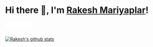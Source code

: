 # Hi there 👋, I'm <a href="https://rakeshmr.netlify.app" target="_blank">Rakesh Mariyaplar</a>!


<a href="https://rakeshmr.netlify.app" target="_blank"><img align="left" alt="https://rakeshmr.netlify.app" width="22px" src="https://github.com/Aakarsh-B/trying-repos/blob/master/www.svg" /></a>
<a href="https://www.linkedin.com/in/rakesh-m-r/" target="_blank"><img align="left" alt="Rakesh M R | LinkedIn" width="22px" src="https://github.com/Aakarsh-B/trying-repos/blob/master/linkedin.svg" />
<a href="https://instagram.com/rakesh_mariyaplar" target="_blank"><img align="left" alt="Rakesh Mariyaplar | Instagram" width="22px" src="https://github.com/Aakarsh-B/trying-repos/blob/master/insta.svg" />
<a href="https://twitter.com/rakesh_m_r_" target="_blank"><img align="left" alt="Rakesh M R | Twitter" width="22px" src="https://github.com/Aakarsh-B/trying-repos/blob/master/twitter.svg" />
<br />
<br />
  
[![Rakesh's github stats](https://github-readme-stats.vercel.app/api?username=rakesh-m-r&include_all_commits=true&count_private=true&show_icons=true&line_height=20&title_color=FFFFFF&icon_color=FFFFFF&text_color=FFFFFF&bg_color=0D1117)](https://github.com/anuraghazra/github-readme-stats)
